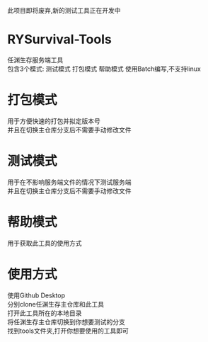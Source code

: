 此项目即将废弃,新的测试工具正在开发中
# RYSurvival-Tools
任渊生存服务端工具  
包含3个模式: 测试模式 打包模式 帮助模式
使用Batch编写,不支持linux  

# 打包模式
用于方便快速的打包并拟定版本号  
并且在切换主仓库分支后不需要手动修改文件  
  
# 测试模式
用于在不影响服务端文件的情况下测试服务端  
并且在切换主仓库分支后不需要手动修改文件  

# 帮助模式
用于获取此工具的使用方式    
  
# 使用方式
使用Github Desktop  
分别clone任渊生存主仓库和此工具  
打开此工具所在的本地目录  
将任渊生存主仓库切换到你想要测试的分支  
找到tools文件夹,打开你想要使用的工具即可  

